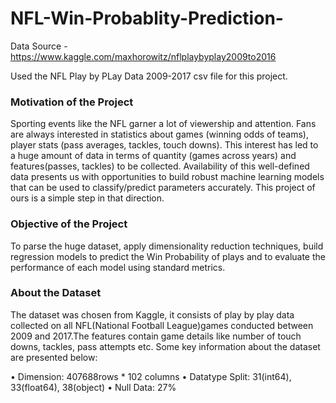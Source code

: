 # NFL-Win-Probablity-Prediction-

Data Source - https://www.kaggle.com/maxhorowitz/nflplaybyplay2009to2016 

Used the NFL Play by PLay Data 2009-2017 csv file for this project. 


### Motivation of the Project 
Sporting events like the NFL garner a lot of viewership and attention. Fans are always interested in statistics about games (winning odds of teams), player stats (pass averages, tackles, touch downs). This interest has led to a huge amount of data in terms of quantity (games across years) and features(passes, tackles) to be collected. Availability of this well-defined data presents us with opportunities to build robust machine learning models that can be used to classify/predict parameters accurately. This project of ours is a simple step in that direction. 


### Objective of the Project 
To parse the huge dataset, apply dimensionality reduction techniques, build regression models to predict the Win Probability of plays and to evaluate the performance of each model using standard metrics. 

### About the Dataset 
The dataset was chosen from Kaggle, it consists of play by play data collected on all NFL(National Football League)games conducted between 2009 and 2017.The features contain game details like number of touch downs, tackles, pass attempts etc. Some key information about the dataset are presented below:

• Dimension: 407688rows * 102 columns
• Datatype Split: 31(int64), 33(float64), 38(object)
• Null Data: 27%

